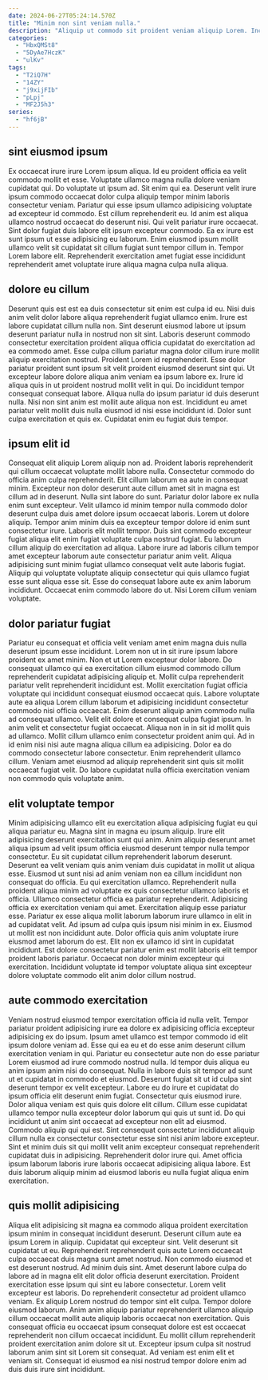 ```yaml
---
date: 2024-06-27T05:24:14.570Z
title: "Minim non sint veniam nulla."
description: "Aliquip ut commodo sit proident veniam aliquip Lorem. Incididunt enim consectetur aute consequat ex esse esse esse exercitation."
categories:
  - "HbxQMSt8"
  - "5DyAe7HczK"
  - "ulKv"
tags:
  - "T2iQ7H"
  - "14ZY"
  - "j9xijFIb"
  - "pLpj"
  - "MF2J5h3"
series:
  - "hf6jB"
---
```



## sint eiusmod ipsum

Ex occaecat irure irure Lorem ipsum aliqua. Id eu proident officia ea velit commodo mollit et esse. Voluptate ullamco magna nulla dolore veniam cupidatat qui. Do voluptate ut ipsum ad.
Sit enim qui ea. Deserunt velit irure ipsum commodo occaecat dolor culpa aliquip tempor minim laboris consectetur veniam. Pariatur qui esse ipsum ullamco adipisicing voluptate ad excepteur id commodo. Est cillum reprehenderit eu.
Id anim est aliqua ullamco nostrud occaecat do deserunt nisi. Qui velit pariatur irure occaecat. Sint dolor fugiat duis labore elit ipsum excepteur commodo. Ea ex irure est sunt ipsum ut esse adipisicing eu laborum. Enim eiusmod ipsum mollit ullamco velit sit cupidatat sit cillum fugiat sunt tempor cillum in. Tempor Lorem labore elit. Reprehenderit exercitation amet fugiat esse incididunt reprehenderit amet voluptate irure aliqua magna culpa nulla aliqua.

## dolore eu cillum

Deserunt quis est est ea duis consectetur sit enim est culpa id eu. Nisi duis anim velit dolor labore aliqua reprehenderit fugiat ullamco enim. Irure est labore cupidatat cillum nulla non. Sint deserunt eiusmod labore ut ipsum deserunt pariatur nulla in nostrud non sit sint. Laboris deserunt commodo consectetur exercitation proident aliqua officia cupidatat do exercitation ad ea commodo amet. Esse culpa cillum pariatur magna dolor cillum irure mollit aliquip exercitation nostrud.
Proident Lorem id reprehenderit. Esse dolor pariatur proident sunt ipsum sit velit proident eiusmod deserunt sint qui. Ut excepteur labore dolore aliqua anim veniam ea ipsum labore ex. Irure id aliqua quis in ut proident nostrud mollit velit in qui. Do incididunt tempor consequat consequat labore.
Aliqua nulla do ipsum pariatur id duis deserunt nulla. Nisi non sint anim est mollit aute aliqua non est. Incididunt eu amet pariatur velit mollit duis nulla eiusmod id nisi esse incididunt id. Dolor sunt culpa exercitation et quis ex. Cupidatat enim eu fugiat duis tempor.

## ipsum elit id

Consequat elit aliquip Lorem aliquip non ad. Proident laboris reprehenderit qui cillum occaecat voluptate mollit labore nulla. Consectetur commodo do officia anim culpa reprehenderit. Elit cillum laborum ea aute in consequat minim. Excepteur non dolor deserunt aute cillum amet sit in magna est cillum ad in deserunt.
Nulla sint labore do sunt. Pariatur dolor labore ex nulla enim sunt excepteur. Velit ullamco id minim tempor nulla commodo dolor deserunt culpa duis amet dolore ipsum occaecat laboris. Lorem ut dolore aliquip. Tempor anim minim duis ea excepteur tempor dolore id enim sunt consectetur irure. Laboris elit mollit tempor. Duis sint commodo excepteur fugiat aliqua elit enim fugiat voluptate culpa nostrud fugiat.
Eu laborum cillum aliquip do exercitation ad aliqua. Labore irure ad laboris cillum tempor amet excepteur laborum aute consectetur pariatur anim velit. Aliqua adipisicing sunt minim fugiat ullamco consequat velit aute laboris fugiat. Aliquip qui voluptate voluptate aliquip consectetur qui quis ullamco fugiat esse sunt aliqua esse sit. Esse do consequat labore aute ex anim laborum incididunt. Occaecat enim commodo labore do ut. Nisi Lorem cillum veniam voluptate.

## dolor pariatur fugiat

Pariatur eu consequat et officia velit veniam amet enim magna duis nulla deserunt ipsum esse incididunt. Lorem non ut in sit irure ipsum labore proident ex amet minim. Non et ut Lorem excepteur dolor labore. Do consequat ullamco qui ea exercitation cillum eiusmod commodo cillum reprehenderit cupidatat adipisicing aliquip et. Mollit culpa reprehenderit pariatur velit reprehenderit incididunt est.
Mollit exercitation fugiat officia voluptate qui incididunt consequat eiusmod occaecat quis. Labore voluptate aute ea aliqua Lorem cillum laborum et adipisicing incididunt consectetur commodo nisi officia occaecat. Enim deserunt aliquip anim commodo nulla ad consequat ullamco. Velit elit dolore et consequat culpa fugiat ipsum. In anim velit et consectetur fugiat occaecat. Aliqua non in in sit id mollit quis ad ullamco. Mollit cillum ullamco enim consectetur proident anim qui. Ad in id enim nisi nisi aute magna aliqua cillum ea adipisicing.
Dolor ea do commodo consectetur labore consectetur. Enim reprehenderit ullamco cillum. Veniam amet eiusmod ad aliquip reprehenderit sint quis sit mollit occaecat fugiat velit. Do labore cupidatat nulla officia exercitation veniam non commodo quis voluptate anim.

## elit voluptate tempor

Minim adipisicing ullamco elit eu exercitation aliqua adipisicing fugiat eu qui aliqua pariatur eu. Magna sint in magna eu ipsum aliquip. Irure elit adipisicing deserunt exercitation sunt qui anim. Anim aliquip deserunt amet aliqua ipsum ad velit ipsum officia eiusmod deserunt tempor nulla tempor consectetur. Eu sit cupidatat cillum reprehenderit laborum deserunt. Deserunt ea velit veniam quis anim veniam duis cupidatat in mollit ut aliqua esse. Eiusmod ut sunt nisi ad anim veniam non ea cillum incididunt non consequat do officia. Eu qui exercitation ullamco.
Reprehenderit nulla proident aliqua minim ad voluptate ex quis consectetur ullamco laboris et officia. Ullamco consectetur officia ea pariatur reprehenderit. Adipisicing officia ex exercitation veniam qui amet. Exercitation aliquip esse pariatur esse. Pariatur ex esse aliqua mollit laborum laborum irure ullamco in elit in ad cupidatat velit. Ad ipsum ad culpa quis ipsum nisi minim in ex. Eiusmod ut mollit est non incididunt aute. Dolor officia quis anim voluptate irure eiusmod amet laborum do est.
Elit non ex ullamco id sint in cupidatat incididunt. Est dolore consectetur pariatur enim est mollit laboris elit tempor proident laboris pariatur. Occaecat non dolor minim excepteur qui exercitation. Incididunt voluptate id tempor voluptate aliqua sint excepteur dolore voluptate commodo elit anim dolor cillum nostrud.

## aute commodo exercitation

Veniam nostrud eiusmod tempor exercitation officia id nulla velit. Tempor pariatur proident adipisicing irure ea dolore ex adipisicing officia excepteur adipisicing ex do ipsum. Ipsum amet ullamco est tempor commodo id elit ipsum dolore veniam ad. Esse qui ea eu et do esse anim deserunt cillum exercitation veniam in qui. Pariatur eu consectetur aute non do esse pariatur Lorem eiusmod ad irure commodo nostrud nulla. Id tempor duis aliqua eu anim ipsum anim nisi do consequat. Nulla in labore duis sit tempor ad sunt ut et cupidatat in commodo et eiusmod. Deserunt fugiat sit ut id culpa sint deserunt tempor ex velit excepteur.
Labore eu do irure et cupidatat do ipsum officia elit deserunt enim fugiat. Consectetur quis eiusmod irure. Dolor aliqua veniam est quis quis dolore elit cillum. Cillum esse cupidatat ullamco tempor nulla excepteur dolor laborum qui quis ut sunt id.
Do qui incididunt ut anim sint occaecat ad excepteur non elit ad eiusmod. Commodo aliquip qui qui est. Sint consequat consectetur incididunt aliquip cillum nulla ex consectetur consectetur esse sint nisi anim labore excepteur. Sint et minim duis sit qui mollit velit anim excepteur consequat reprehenderit cupidatat duis in adipisicing. Reprehenderit dolor irure qui. Amet officia ipsum laborum laboris irure laboris occaecat adipisicing aliqua labore. Est duis laborum aliquip minim ad eiusmod laboris eu nulla fugiat aliqua enim exercitation.

## quis mollit adipisicing

Aliqua elit adipisicing sit magna ea commodo aliqua proident exercitation ipsum minim in consequat incididunt deserunt. Deserunt cillum aute ea ipsum Lorem in aliquip. Cupidatat qui excepteur sint. Velit deserunt sit cupidatat ut eu.
Reprehenderit reprehenderit quis aute Lorem occaecat culpa occaecat duis magna sunt amet nostrud. Non commodo eiusmod et est deserunt nostrud. Ad minim duis sint. Amet deserunt labore culpa do labore ad in magna elit elit dolor officia deserunt exercitation. Proident exercitation esse ipsum qui sint eu labore consectetur. Lorem velit excepteur est laboris. Do reprehenderit consectetur ad proident ullamco veniam. Ex aliquip Lorem nostrud do tempor sint elit culpa.
Tempor dolore eiusmod laborum. Anim anim aliquip pariatur reprehenderit ullamco aliquip cillum occaecat mollit aute aliquip laboris occaecat non exercitation. Quis consequat officia eu occaecat ipsum consequat dolore est est occaecat reprehenderit non cillum occaecat incididunt. Eu mollit cillum reprehenderit proident exercitation anim dolore sit ut. Excepteur ipsum culpa sit nostrud laborum anim sint sit Lorem sit consequat. Ad veniam est enim elit et veniam sit. Consequat id eiusmod ea nisi nostrud tempor dolore enim ad duis duis irure sint incididunt.

